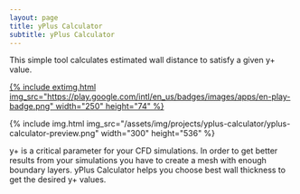 ```yaml
---
layout: page
title: yPlus Calculator
subtitle: yPlus Calculator
---
```


<p class="lead">This simple tool calculates estimated wall distance to satisfy a given y+ value.</p>

<p>
<a href="https://play.google.com/store/apps/details?id=com.metinsaylan.ypluscalculator&amp;utm_source=global_co&amp;utm_medium=prtnr&amp;utm_content=Mar2515&amp;utm_campaign=PartBadge&amp;pcampaignid=MKT-AC-global-none-all-co-pr-py-PartBadges-Oct1515-1">
{% include extimg.html img_src="https://play.google.com/intl/en_us/badges/images/apps/en-play-badge.png" width="250" height="74" %}
</a>
</p>

{% include img.html img_src="/assets/img/projects/yplus-calculator/yplus-calculator-preview.png" width="300" height="536" %}

<p>y+ is a critical parameter for your CFD simulations. In order to get better results from your simulations you have to create a mesh with enough boundary layers. yPlus Calculator helps you choose best wall thickness to get the desired y+ values.</p>

